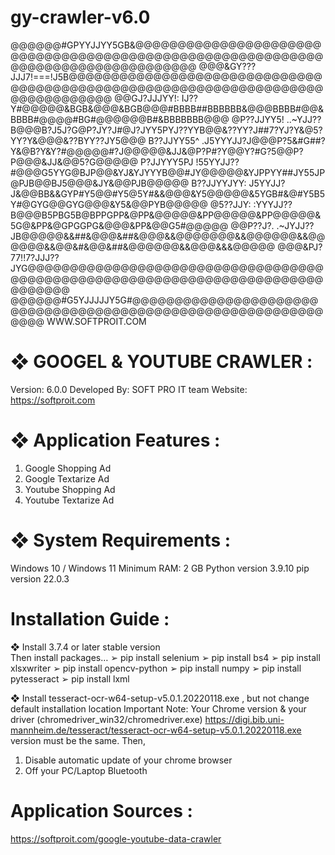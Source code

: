 # gy-crawler-v6.0

@@@@@@#GPYYJJYY5GB&@@@@@@@@@@@@@@@@@@@@@@@@@@@@@@@@@@@@@@@@@@@@@@@@@@@@@@@@@@@@@@@@@@@@@@@@@@@@@@@@@
@@@&GY???JJJ7!===!J5B@@@@@@@@@@@@@@@@@@@@@@@@@@@@@@@@@@@@@@@@@@@@@@@@@@@@@@@@@@@@@@@@@@@@@@@@@@@@@@@
@@GJ?JJJYY!:     IJ??Y#@@@@@&BGB&@@@&BGB@@@#BBBB##BBBBBB&@@@BBBB#@@&BBBB#@@@@#BG#@@@@@@B#&BBBBBBB@@@
@P??JJYY5!     ..~YJJ??B@@@B?J5J?G@P?JY?J#@J?JYY5PYJ??YYB@@&??YY?J##7?YJ?Y&@5?YY?Y&@@@&??BYY??JY5@@@
B??JJYY55^    .J5YYYJJ?J@@@P?5&#G##?Y&@B?Y&Y?#@@@@@#?J@@@@@&JJ&@P?P#?Y@@Y?#G?5@@P?P@@@&JJ&@@5?G@@@@@
P?JJYYY5PJ     !55YYJJ??#@@@G5YYG@BJP@@&YJ&YJYYYB@@#JY@@@@@&YJPPYY##JY55JP@PJB@@BJ5@@@&JY&@@PJB@@@@@
B??JJYYJYY:     J5YYJJ?J&@@BB&&GYP#Y5@@#Y5@5Y#&&@@@&Y5@@@@@&5YGB#&@#Y5B5Y#@GYG@@GYG@@@&Y5&@@PYB@@@@@
@5??JJY:       :YYYJJ??B@@@B5PBG5B@BPPGPP&@PP&@@@@@&PP@@@@@&PP@@@@@&5G@&PP&@GPGGPG&@@@&PP&@@G5#@@@@@
@@P??J?.     .~JYJJ??JB@@@@@&&##&@@@&##&@@@&&@@@@@@@&&@@@@@@&&@@@@@@&&@@&#&@@&##&@@@@@@&&@@@&&&@@@@@
@@@&PJ?77!!7?JJJ??JYG@@@@@@@@@@@@@@@@@@@@@@@@@@@@@@@@@@@@@@@@@@@@@@@@@@@@@@@@@@@@@@@@@@@@@@@@@@@@@@@
@@@@@@#G5YJJJJJY5G#@@@@@@@@@@@@@@@@@@@@@@@@@@@@@@@@@@@@@@@@@@@@@@@@@@@@@@@@@@@@@@@ WWW.SOFTPROIT.COM


❖ GOOGEL & YOUTUBE CRAWLER :
============================
Version: 6.0.0
Developed By: SOFT PRO IT team
Website: https://softproit.com


❖ Application Features :
========================
1. Google Shopping Ad
2. Google Textarize Ad
3. Youtube Shopping Ad
4. Youtube Textarize Ad


❖ System Requirements :
=======================
Windows 10 / Windows 11
Minimum RAM: 2 GB
Python version 3.9.10 
pip version 22.0.3 




Installation Guide :
====================
❖ Install  3.7.4 or later stable version    
Then install packages…
➢     pip install selenium 
➢     pip install bs4
➢     pip install xlsxwriter 
➢     pip install opencv-python 
➢     pip install numpy 
➢     pip install pytesseract 
➢     pip install lxml

❖ Install tesseract-ocr-w64-setup-v5.0.1.20220118.exe , but not change default installation location 
Important Note: Your Chrome version & your driver (chromedriver_win32/chromedriver.exe) 
https://digi.bib.uni-mannheim.de/tesseract/tesseract-ocr-w64-setup-v5.0.1.20220118.exe
version must be the same. Then, 

1.   Disable automatic update of your chrome browser
2.   Off your PC/Laptop Bluetooth



Application Sources :
====================
https://softproit.com/google-youtube-data-crawler





